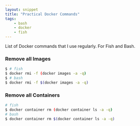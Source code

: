 ```yaml
---
layout: snippet
title: "Practical Docker Commands"
tags:
    - bash
    - docker
    - fish
---
```


List of Docker commands that I use regularly. For Fish and Bash.

### Remove all Images

```bash
$ # fish
$ docker rmi -f (docker images -a -q)
$ # bash
$ docker rmi -f $(docker images -a -q)
```

### Remove all Containers

```bash
# fish
$ docker container rm (docker container ls -a -q)
# bash
$ docker container rm $(docker container ls -a -q)
```
